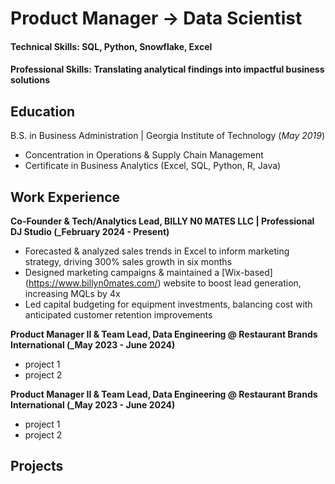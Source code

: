# Product Manager -> Data Scientist
#### Technical Skills: SQL, Python, Snowflake, Excel 
#### Professional Skills: Translating analytical findings into impactful business solutions


## Education
B.S. in Business Administration | Georgia Institute of Technology (_May 2019_)
- Concentration in Operations & Supply Chain Management
- Certificate in Business Analytics (Excel, SQL, Python, R, Java)

## Work Experience
**Co-Founder & Tech/Analytics Lead, BILLY N0 MATES LLC | Professional DJ Studio (_February 2024 - Present)**
- Forecasted & analyzed sales trends in Excel to inform marketing strategy, driving 300% sales growth in six months
- Designed marketing campaigns & maintained a [Wix-based] (https://www.billyn0mates.com/) website to boost lead generation, increasing MQLs by 4x
- Led capital budgeting for equipment investments, balancing cost with anticipated customer retention improvements


**Product Manager II & Team Lead, Data Engineering @ Restaurant Brands International (_May 2023 - June 2024)**
- project 1
- project 2

**Product Manager II & Team Lead, Data Engineering @ Restaurant Brands International (_May 2023 - June 2024)**
- project 1
- project 2

## Projects


